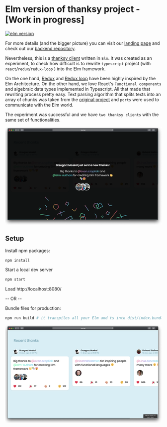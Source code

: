 # Elm version of thanksy project - [Work in progress]

[![elm version](https://img.shields.io/badge/Elm-v0.19-blue.svg?style=flat-square)](http://elm-lang.org)

For more details (and the bigger picture) you can visit our [landing page](https://tooploox.github.io/thanksy/) and check out our [backend repository](https://github.com/tooploox/thanksy-server).

Nevertheless, this is a [thanksy client](https://tooploox.github.io/thanksy/) written in `Elm`. It was created as an experiment, to check how difficult is to rewrite `typescript` project (with `react`/`redux`/`redux-loop` ) into the Elm framework.

On the one hand, [Redux](https://redux.js.org/introduction/prior-art#elm) and [Redux loop](https://redux-loop.js.org/) have been highly inspired by the Elm Architecture. On the other hand, we love React's `Functional components` and algebraic data types implemented in Typescript. All that made that rewriting process pretty easy. Text parsing algorithm that splits texts into an array of chunks was taken from the [original project](https://github.com/tooploox/thanksy-client-ts) and `ports` were used to communicate with the Elm world.

The experiment was successful and we have `two thanksy clients` with the same set of functionalities.

![elm thanksy client](assets/newThx.png)


## Setup

Install npm packages:

```bash
npm install
```

Start a local dev server

```bash
npm start
```

Load http://localhost:8080/

-- OR --

Bundle files for production:

```bash
npm run build # it transpiles all your Elm and ts into dist/index.bundle.js
```
![elm thanksy client](assets/thxList.png)
